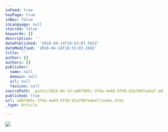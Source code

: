 ```yaml
---
inFeed: true
hasPage: true
inNav: false
inLanguage: null
starred: false
keywords: []
description: ''
datePublished: '2016-04-14T18:53:07.582Z'
dateModified: '2016-04-14T18:53:03.168Z'
title: ''
author: []
authors: []
publisher:
  name: null
  domain: null
  url: null
  favicon: null
sourcePath: _posts/2016-04-14-ad07995c-374a-4e0d-9f58-63a7907eabef.md
published: true
url: ad07995c-374a-4e0d-9f58-63a7907eabef/index.html
_type: Article

---
```

![](https://the-grid-user-content.s3-us-west-2.amazonaws.com/5768b31b-e8c6-47e0-b3af-9e14e43eb39a.jpg)